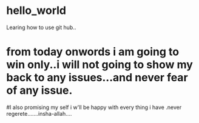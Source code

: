 # hello_world
Learing how to use git hub..
# from today onwords i am going to win only..i will not going to show my back to any issues...and never fear of any issue.
#I also promising my self i w'll be happy with every thing i have .never regerete.......insha-allah....  
